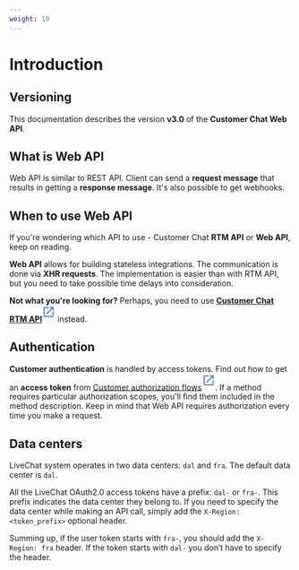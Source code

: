 ```yaml
---
weight: 10
---
```


# Introduction

## Versioning

This documentation describes the version **v3.0** of the **Customer Chat Web API**.

## What is Web API
Web API is similar to REST API. Client can send a **request message** that results in getting a **response message**. It's also possible to get webhooks. 

## When to use Web API
If you're wondering which API to use - Customer Chat **RTM API** or **Web API**, keep on reading.

**Web API** allows for building stateless integrations. The communication is done via **XHR requests**. The implementation is easier than with RTM API, but you need to take possible time delays into consideration.

**Not what you're looking for?** Perhaps, you need to use [**Customer Chat RTM API**](../customer-chat-rtm-api)<sup>[![LiveChat Link](link.svg)](../customer-chat-rtm-api)</sup> instead.


## Authentication

**Customer authentication** is handled by access tokens. Find out how to get an **access token** from [Customer authorization flows](https://developers.livechatinc.com/docs/authorization/)<sup>[![LiveChat Link](link.svg)](../authorization/#customer-authorization-flows)</sup>. If a method requires particular authorization scopes, you'll find them included in the method description. Keep in mind that Web API requires authorization every time you make a request.

## Data centers

LiveChat system operates in two data centers: `dal` and `fra`. The default data center is `dal`.

All the LiveChat OAuth2.0 access tokens have a prefix: `dal-` or `fra-`. This prefix indicates the data center they belong to. If you need to specify the data center while making an API call, simply add the `X-Region: <token_prefix>` optional header.

Summing up, if the user token starts with `fra-`, you should add the `X-Region: fra` header. If the token starts with `dal-` you don’t have to specify the header.